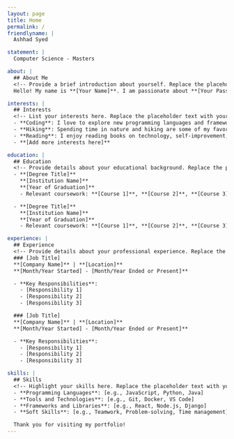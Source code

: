 ```yaml
---
layout: page
title: Home
permalink: /
friendlyname: |
  Ashhad Syed

statement: |
  Computer Science - Masters

about: |
  ## About Me
  <!-- Provide a brief introduction about yourself. Replace the placeholder text with your own content. -->
  Hello! My name is **[Your Name]**. I am passionate about **[Your Passions]** and enjoy working on projects related to **[Your Areas of Expertise]**. I'm always looking for opportunities to grow and share my skills with others.

interests: |
  ## Interests
  <!-- List your interests here. Replace the placeholder text with your own content. -->
  - **Coding**: I love to explore new programming languages and frameworks.
  - **Hiking**: Spending time in nature and hiking are some of my favorite activities.
  - **Reading**: I enjoy reading books on technology, self-improvement, and fiction.
  - **[Add more interests here]**

education: |
  ## Education
  <!-- Provide details about your educational background. Replace the placeholder text with your own content. -->
  - **[Degree Title]**  
    **[Institution Name]**  
    **[Year of Graduation]**
    - Relevant coursework: **[Course 1]**, **[Course 2]**, **[Course 3]**

  - **[Degree Title]**  
    **[Institution Name]**  
    **[Year of Graduation]**
    - Relevant coursework: **[Course 1]**, **[Course 2]**, **[Course 3]**

experience: |
  ## Experience
  <!-- Provide details about your professional experience. Replace the placeholder text with your own content. -->
  ### [Job Title]  
  **[Company Name]** | **[Location]**  
  **[Month/Year Started] - [Month/Year Ended or Present]**

  - **Key Responsibilities**:
    - [Responsibility 1]
    - [Responsibility 2]
    - [Responsibility 3]

  ### [Job Title]  
  **[Company Name]** | **[Location]**  
  **[Month/Year Started] - [Month/Year Ended or Present]**

  - **Key Responsibilities**:
    - [Responsibility 1]
    - [Responsibility 2]
    - [Responsibility 3]

skills: |
  ## Skills
  <!-- Highlight your skills here. Replace the placeholder text with your own content. -->
  - **Programming Languages**: [e.g., JavaScript, Python, Java]
  - **Tools and Technologies**: [e.g., Git, Docker, VS Code]
  - **Frameworks and Libraries**: [e.g., React, Node.js, Django]
  - **Soft Skills**: [e.g., Teamwork, Problem-solving, Time management]

  Thank you for visiting my portfolio!
---
```

